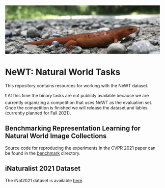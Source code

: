 ![Banner](assets/newt.jpeg)

# NeWT: Natural World Tasks

This repository contains resources for working with the NeWT dataset. 

:exclamation: At this time the binary tasks are not publicly available because we are currently organizing a competition that uses NeWT as the evaluation set. Once the competition is finished we will release the dataset and lables (currently planned for Fall 2021).

## Benchmarking Representation Learning for Natural World Image Collections

Source code for reproducing the experiments in the CVPR 2021 paper can be found in the [benchmark](benchmark/) directory. 

## iNaturalist 2021 Dataset

The iNat2021 dataset is available [here](https://github.com/visipedia/inat_comp/tree/master/2021).


